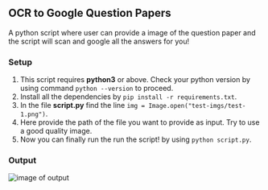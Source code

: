## OCR to Google Question Papers

A python script where user can provide a image of the question paper and the script will scan and google all the answers for you!

### Setup
1. This script requires **python3** or above. Check your python version by using command ```python --version``` to proceed.
2. Install all the dependencies by ```pip install -r requirements.txt```.
3. In the file **script.py** find the line ```img = Image.open("test-imgs/test-1.png")```. 
4. Here provide the path of the file you want to provide as input. Try to use a good quality image.
5. Now you can finally run the run the script! by using ```python script.py```.

### Output 
![image of output](https://github.com/SANKET7738/Rotten-Scripts/blob/all-contributors/add-SANKET7738/Python/OCR_To_Google_Question_Papers/test-imgs/demo.png)
